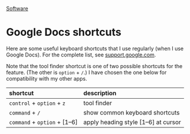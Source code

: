 [Software](Software.md)

# Google Docs shortcuts

Here are some useful keyboard shortcuts that I use regularly (when I use Google Docs). For the complete list, see [support.google.com](https://support.google.com/docs/answer/179738?hl=en&co=GENIE.Platform%3DDesktop#zippy=%2Cmac-shortcuts).

Note that the tool finder shortcut is one of two possible shortcuts for the feature. (The other is `option` + `/`.) I have chosen the one below for compatibility with my other apps.

| shortcut                     | description                         |
| :--                          | :--                                 |
| `control` + `option` + `z`   | tool finder                         |
| `command` + `/`              | show common keyboard shortcuts      |
| `command` + `option` + [1–6] | apply heading style [1–6] at cursor |

